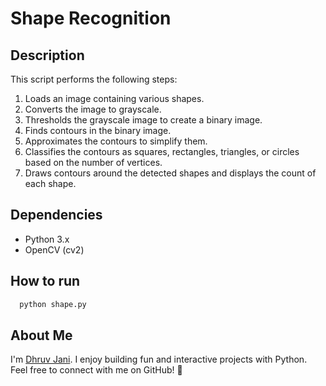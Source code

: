 # Shape Recognition 

## Description
This script performs the following steps:

1. Loads an image containing various shapes.
2. Converts the image to grayscale.
3. Thresholds the grayscale image to create a binary image.
4. Finds contours in the binary image.
5. Approximates the contours to simplify them.
6. Classifies the contours as squares, rectangles, triangles, or circles based on the number of vertices.
7. Draws contours around the detected shapes and displays the count of each shape.

## Dependencies
* Python 3.x
* OpenCV (cv2)

## How to run

```sh
  python shape.py
```

## About Me

I'm [Dhruv Jani](https://github.com/optimizedLP). I enjoy building fun and interactive projects with Python. Feel free to connect with me on GitHub! :rocket:
